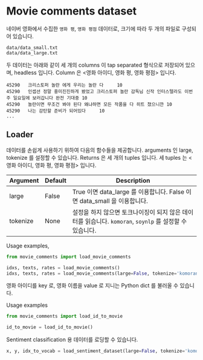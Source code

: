 # Movie comments dataset

네이버 영화에서 수집한 `영화 평`, `영화 평점` 데이터로, 크기에 따라 두 개의 파일로 구성되어 있습니다.

```
data/data_small.txt 
data/data_large.txt 
```

두 데이터는 아래와 같이 세 개의 columns 이 tap separated 형식으로 저장되어 있으며, headless 입니다. Column 은 <영화 아이디, 영화 평, 영화 평점> 입니다.

```
45290   크리스토퍼 놀란 에게 우리는 놀란 다     10
45290   인셉션 정말 흥미진진하게 봤었고 크리스토퍼 놀란 감독님 신작 인터스텔라도 이번주 일요일에 보러갑니다 완전 기대중 10
45290   놀란이면 무조건 봐야 된다 왜냐하면 모든 작품을 다 히트 쳤으니깐 10
45290   나는 감탄할 준비가 되어있다     10
...
```

## Loader

데이터를 손쉽게 사용하기 위하여 다음의 함수들을 제공합니다. arguments 인 large, tokenize 를 설정할 수 있습니다. Returns 은 세 개의 tuples 입니다. 세 tuples 는 <영화 아이디, 영화 평, 영화 평점> 입니다.

| Argument | Default | Description |
| --- | --- | --- |
| large | False | True 이면 data_large 를 이용합니다. False 이면 data_small 을 이용합니다. |
| tokenize | None | 설정을 하지 않으면 토크나이징이 되지 않은 데이터를 읽습니다. `komoran`, `soynlp` 를 설정할 수 있습니다. |

Usage examples,

```python
from movie_comments import load_movie_comments

idxs, texts, rates = load_movie_comments()
idxs, texts, rates = load_movie_comments(large=False, tokenize='komoran')
```

영화 아이디를 key 로, 영화 이름을 value 로 지니는 Python dict 를 불러올 수 있습니다.

Usage examples

```python
from movie_comments import load_id_to_movie

id_to_movie = load_id_to_movie()
```

Sentiment classification 용 데이터를 로딩할 수 있습니다.

```python
x, y, idx_to_vocab = load_sentiment_dataset(large=False, tokenize='komoran')
```
